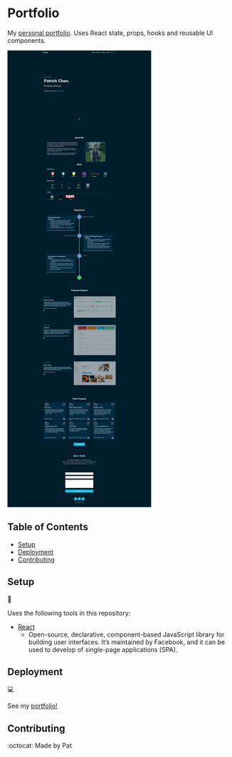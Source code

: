 # Portfolio

My [personal portfolio](https://patrickchen.dev/). Uses React state, props, hooks and reusable UI components.

![Screenshot](/public/portfolio_screenshot.png)

## Table of Contents

* [Setup](#setup)
* [Deployment](#deployment)
* [Contributing](#contributing)

## Setup
:floppy_disk:

Uses the following tools in this repository:

- [React](https://reactjs.org/)
  - Open-source, declarative, component-based JavaScript library for building user interfaces. It’s maintained by Facebook, and it can be used to develop of single-page applications (SPA).

## Deployment
:computer:

See my [portfolio!](https://patrickchen.dev/)

## Contributing
:octocat:
Made by Pat
